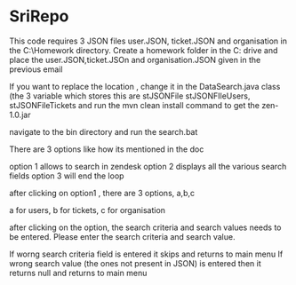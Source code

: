 # SriRepo
This code requires 3 JSON files user.JSON, ticket.JSON and organisation in the C:\Homework directory. Create a homework folder in the C: drive and place the user.JSON,ticket.JSOn and organisation.JSON given in the previous email

If you want to replace the location , change it in the DataSearch.java class (the 3 variable which stores this are stJSONFile stJSONFIleUsers, stJSONFileTickets and run the mvn clean install command to get the zen-1.0.jar

navigate to the bin directory and run the search.bat

There are 3 options like how its mentioned in the doc

option 1 allows to search in zendesk
option 2 displays all the various search fields
option 3 will end the loop

after clicking on option1 , there are 3 options, a,b,c

a for users, b for tickets, c for organisation

after clicking on the option, the search criteria and search values needs to be entered. Please enter the search criteria and search value.

If worng search criteria field is entered it skips and returns to main menu
If wrong search value (the ones not present in JSON) is entered then it returns null and returns to main menu
